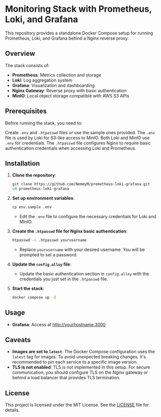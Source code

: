 # Monitoring Stack with Prometheus, Loki, and Grafana

This repository provides a standalone Docker Compose setup for running Prometheus, Loki, and Grafana behind a Nginx reverse proxy.


## Overview

The stack consists of:

- **Prometheus**: Metrics collection and storage
- **Loki**: Log aggregation system
- **Grafana**: Visualization and dashboarding
- **Nginx Gateway**: Reverse proxy with basic authentication
- **MinIO**: Local object storage compatible with AWS S3 APIs

## Prerequisites

Before running the stack, you need to:

Create `.env` and `.htpasswd` files or use the sample ones provided.
The `.env` file is used by Loki for S3-like access to MinIO. Both Loki and MinIO use `.env` for credentials.
The `.htpasswd` file configures Nginx to require basic authentication credentials when accessing Loki and Prometheus.

## Installation

1. **Clone the repository**:

   ```bash
   git clone https://github.com/NemmyM/prometheus-loki-grafana.git
   cd prometheus-loki-grafana
   ```

2. **Set up environment variables**:

   ```bash
   cp env.sample .env
   ```

   - Edit the `.env` file to configure the necessary credentials for Loki and MinIO.

3. **Create the `.htpasswd` file for Nginx basic authentication**:

   ```bash
   htpasswd -c .htpasswd yourusername
   ```

   - Replace `yourusername` with your desired username. You will be prompted to set a password.

4. **Update the `config.alloy` file**:

   - Update the basic authentication section in `config.alloy` with the credentials you just set in the `.htpasswd` file.

5. **Start the stack**:

   ```bash
   docker compose up -d
   ```

## Usage

- **Grafana**: Access at [http://yourhostname:3000](http://yourhostname:3000)

## Caveats

- **Images are set to `latest`**: The Docker Compose configuration uses the `latest` tag for images. To avoid unexpected breaking changes, it's recommended to pin each service to a specific image version.
- **TLS is not enabled**: TLS is not implemented in this setup. For secure communication, you should configure TLS on the Nginx gateway or behind a load balancer that provides TLS termination.

## License

This project is licensed under the MIT License. See the [LICENSE](LICENSE) file for details.

